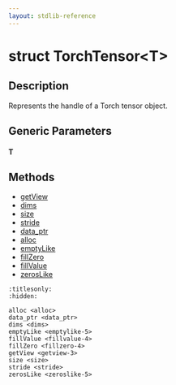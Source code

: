```yaml
---
layout: stdlib-reference
---
```


# struct TorchTensor\<T\>

## Description

Represents the handle of a Torch tensor object.


## Generic Parameters

####  <a id="typeparam-T"></a>T

## Methods

* [getView](getview-3)
* [dims](dims)
* [size](size)
* [stride](stride)
* [data\_ptr](data_ptr)
* [alloc](alloc)
* [emptyLike](emptylike-5)
* [fillZero](fillzero-4)
* [fillValue](fillvalue-4)
* [zerosLike](zeroslike-5)


```{toctree}
:titlesonly:
:hidden:

alloc <alloc>
data_ptr <data_ptr>
dims <dims>
emptyLike <emptylike-5>
fillValue <fillvalue-4>
fillZero <fillzero-4>
getView <getview-3>
size <size>
stride <stride>
zerosLike <zeroslike-5>
```
